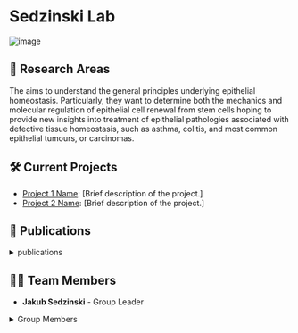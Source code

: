 
# Sedzinski Lab
![image](https://github.com/Sedzinski-Lab/.github/blob/main/GitHub_image.png)

## 🔬 Research Areas
The aims to understand the general principles underlying epithelial homeostasis. Particularly, they want to determine both the mechanics and molecular regulation of epithelial cell renewal from stem cells hoping to provide new insights into treatment of epithelial pathologies associated with defective tissue homeostasis, such as asthma, colitis, and most common epithelial tumours, or carcinomas.

## 🛠️ Current Projects
- [Project 1 Name](link-to-project): [Brief description of the project.]
- [Project 2 Name](link-to-project): [Brief description of the project.]

## 📄 Publications
<details>
  <summary> publications </summary>
</details>

## 🧑‍🔬 Team Members
- **Jakub Sedzinski** - Group Leader
<details>
<summary> Group Members </summary>
  
- **Alexandra Maria Bussek-Sedzinski** - Academic Research Staff
- **Raghavan Thiagarajan** - Assistant Professor
- **Lieke Stockmann** - Postdoc
- **Martin Proks** - Postdoc
- **Athanasios Pasias** - PhD Fellow
- **Mari Johanna Katariina Tolonen** - PhD Fellow
- **Larissa Alina Thurner** - PhD Fellow
- **Ziwei Xu** - PhD Fellow
- **Ana Bustos Muñoz** - Research Assistant
- **Frederik Seholt Bartholin** - Research Assistant
- **Nicola Garlet** - Research Assistant
- **Niels Alvaro Menezes** - External
- **Weronika Anna Weglewska** - External
  
</details>
